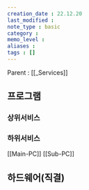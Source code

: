 ```yaml
---
creation_date : 22.12.20
last_modified :
note_type : basic
category :
memo_level :
aliases : 
tags : []
---
```


Parent : [[_Services]]


## 프로그램

### 상위서비스


### 하위서비스
[[Main-PC]]
[[Sub-PC]]

## 하드웨어(직결)


